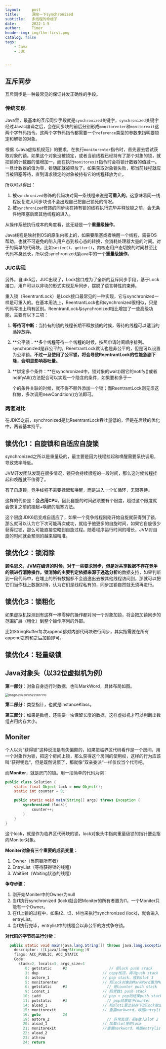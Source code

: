 ```yaml
---
layout:     post
title:      深挖一下synchronized
subtitle:   多线程的命根子
date:       2022-1-5
author:     Timer
header-img: img/the-first.png
catalog: false
tags:
    - Java
    - JUC


---
```


## 互斥同步

互斥同步是一种最常见的保证并发正确性的手段。

### 传统实现

Java里，最基本的互斥同步手段就是`synchronized`关键字，`synchronized`关键字经过Javac编译之后，会在同步块的前后分别形成`monitorenter`和`monitorexit`这两个字节码指令。这两个字节码指令都需要一个`reference`类型的参数来指明要锁定和解锁的对象。

根据《Java虚拟机规范》的要求，在执行`monitorenter`指令时，首先要去尝试获取对象的锁。如果这个对象没被锁定，或者当前线程已经持有了那个对象的锁，就把锁的计数器的值增加一，而在执行`monitorexit`指令时会将锁计数器的值减一。一旦计数器的值为零，锁随即就被释放了。如果获取对象锁失败，那当前线程就应当被阻塞等待，直到请求锁定的对象被持有它的线程释放为止。 

所以可以得出：

1. 被`synchronized`修饰的代码块对同一条线程来说是**可重入的**。这意味着同一线程反复进入同步块也不会出现自己把自己锁死的情况。
2. 被`synchronized`修饰的同步块在持有锁的线程执行完毕并释放锁之前，会无条件地阻塞后面其他线程的进入。

从操作系统执行成本的角度看，这无疑是一个**重量级操作**。

Java线程是映射到OS的原生内核上的，如果要阻塞或者唤醒一个线程，需要OS帮助，也就不可避免的陷入用户态到核心态的转换，会消耗处理器大量的时间。对于的简单的代码块，比如`setter()`、`getter()`，内核态用户态切换的时间甚至比代码本身还长，所以说synchronized是java中的一个**重量级操作**。

### JUC实现

另外，自jdk5后，JUC出现了，Lock接口成为了全新的互斥同步手段，基于Lock接口，用户可以以非块的形式实现互斥同步，摆脱了语言特性的束缚。

重入锁（ReentrantLock）是Lock接口最常见的一种实现，它与synchronized一样是可重入的。在基本用法上，ReentrantLock也和synchronized很相似，只是代码写法上稍有区别。ReentrantLock与synchronized相比增加了一些高级功能，主要有以下三项：

1. **等待可中断**：当持有的锁的线程长期不释放锁的时候，等待的线程可以适当的选择放弃。

2. **公平锁：**多个线程等待一个线程的时候，按照申请时间顺序排列。synchronized是非公平的，ReentrantLock默认也是非公平的，但是可以设置为公平锁。**不过一旦使用了公平锁，将会导致ReentrantLock的性能急剧下降，会明显影响吞吐量。**

3. **绑定多个条件：**在synchronized中，锁对象的wait()跟它的notify()或者notifyAll()方法配合可以实现一个隐含的条件，如果要和多于一 

   个的条件关联的时候，就不得不额外添加一个锁；而ReentrantLock则无须这样做，多次调用newCondition()方法即可。 

### 两者对比

在JDK5之前，synchronized是比ReentrantLock吞吐量低的，但是在后续的优化中，两者基本持平。    



## 锁优化1：自旋锁和自适应自旋锁

synchronized之所以是重量级的，最主要是因为线程挂起和唤醒需要系统调用，导致效率降低。

JVM开发团队发现在很多情况，锁只会持续很短的一段时间，那么这时候线程挂起和唤醒就不值得了。

有了自旋锁，竞争线程不需要挂起和唤醒，而是进入一个忙循环，无限等待。

这样的代价是：**会占用CPU**。因此自旋的时间必须要有个限度，超过这个限度就会恢复之前的挂起+唤醒的阻塞方法。

这个限度JDK6后变成自适应了，如果一个竞争线程刚刚开始自旋就获得到了锁，那么就可以认为它下次可能再次成功，就给予他更多的自旋时间，如果它自旋很少获得过锁，那么可能直接忽略到自旋过程。随着程序运行时间的增长，JVM对自旋的时间就会预测的越来越精准。

## 锁优化2：锁消除

**顾名思义，JVM在编译的时候，对于一些要求同步，但是对共享数据不存在竞争的锁进行消除操作。**锁消除的主要判定依据来源于**逃逸分析**的数据支持，如果判断到一段代码中，在堆上的所有数据都不会逃逸出去被其他线程访问到，那就可以把它们当作栈上数据对待，认为它们是线程私有的，同步加锁自然就无须再进行。

## 锁优化3：锁粗化

如果虚拟机探测到有这样一串零碎的操作都对同一个对象加锁，将会把加锁同步的范围扩展（粗化）到整个操作序列的外部。

比如StringBuffer每次append都对内部代码块进行同步，其实指需要在所有append之前和之后加锁即可。

## 锁优化4：轻量级锁









## Java对象头（以32位虚拟机为例）

**第一部分**：对象自身运行时数据，也叫MarkWord，具体布局如图。

<img src="https://gitee.com/timerizaya/timer-pic/raw/master/img/image-20220105225617710.png" alt="image-20220105225617710" style="zoom:67%;" />

**第二部分**：类型指针，也就是instanceKlass。

**第三部分**：如果是数组，还需要一块保留长度的数据，这样虚拟机才可以判断出数组占用内存大小。  



## Moniter

个人以为“获得锁”这种说法是有失偏颇的，如果把临界区代码看作是一个房间，用一个对象作为锁，把这个房间上锁，那么获得这个房间的使用权，这样的行为应该叫“获得钥匙“，但是既然说惯了，那就像”双亲委派“一样仅仅当个代号吧。

而**Moniter**，就是房门的锁。用一段简单的代码为例：

```java
public class Solution {
    static final Object lock = new Object();
    static int counter = 0;

    public static void main(String[] args) throws Exception {
        synchronized (lock){
            counter++;
        }
    }
}
```

这个lock，就是作为临界区代码块的锁，lock对象头中指向重量级锁的指针便会指向Moniter对象。

**Moniter对象有三个重要的成员变量：**

1. Owner（当前锁所有者）
2. EntryList（等待获得锁的线程）
3. WaitSet（Waiting状态的线程）

**争夺步骤：**

1. 刚开始Moniter中的Owner为null
2. 当t1执行synchronized (lock)就会把Moniter的所有者置为t1，一个Moniter只能有一个Owner。
3. 在t1上锁的过程中，如果t2、t3、t4也来执行synchronized (lock)，就会进入entryList。
4. 当t1执行完毕，entrylist中的线程会以非公平的方式争夺锁。

**对代码的字节码进行分析：**

```java
  public static void main(java.lang.String[]) throws java.lang.Exception;
    descriptor: ([Ljava/lang/String;)V
    flags: ACC_PUBLIC, ACC_STATIC
    Code:
      stack=2, locals=3, args_size=1
         0: getstatic     #2                   // 把lock push stack
         3: dup							    // copy栈顶，再次push stack
         4: astore_1						// pop stack，放到slot 1
         5: monitorenter					// 把lock对象的MarkWord置为Moniter指针
         6: getstatic     #3                  // 把counter push stack
         9: iconst_1						// 把常数1 push stack
        10: iadd							// pop + pop的结果push stack
        11: putstatic     #3                  // pop结果赋予counter
        14: aload_1							// 把slot1里之前存下的lock取出
        15: monitorexit						// 重置markword，唤醒entrylist
        16: goto          24
        19: astore_2                          // 异常处理，把e放入slot 2
        20: aload_1							// 加载slot里的lock
        21: monitorexit						//重置markword，唤醒entrylist
        22: aload_2
        23: athrow
        24: return
```